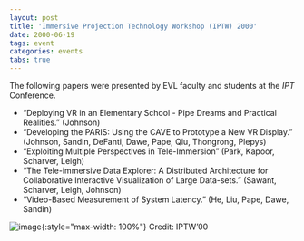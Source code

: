 ```yaml
---
layout: post
title: 'Immersive Projection Technology Workshop (IPTW) 2000'
date: 2000-06-19
tags: event
categories: events
tabs: true
---
```


The following papers were presented by EVL faculty and students at the <em>IPT</em> Conference.
<ul>
<li>&ldquo;Deploying VR in an Elementary School - Pipe Dreams and Practical Realities.&rdquo; (Johnson)</li>
<li>&ldquo;Developing the PARIS: Using the CAVE to Prototype a New VR Display.&rdquo; (Johnson, Sandin, DeFanti, Dawe, Pape, Qiu, Thongrong, Plepys)</li>
<li>&ldquo;Exploiting Multiple Perspectives in Tele-Immersion&rdquo; (Park, Kapoor, Scharver, Leigh)</li>
<li>&ldquo;The Tele-immersive Data Explorer: A Distributed Architecture for Collaborative Interactive Visualization of Large Data-sets.&rdquo; (Sawant, Scharver, Leigh, Johnson)</li>
<li>&ldquo;Video-Based Measurement of System Latency.&rdquo; (He, Liu, Pape, Dawe, Sandin)</li>
</ul>

![image](https://www.evl.uic.edu/output/originals/ipt2000.jpg-srcw.jpg){:style="max-width: 100%"}
Credit: IPTW&rsquo;00

